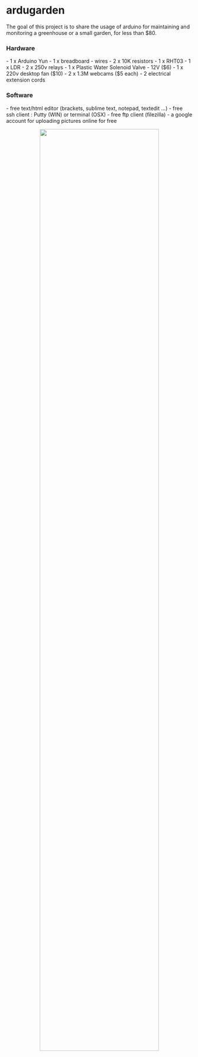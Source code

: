 # ardugarden
The goal of this project is to share the usage of arduino for maintaining and monitoring a greenhouse or a small garden, for less than $80.

<h3>Hardware</h3>
- 1 x Arduino Yun
- 1 x breadboard
- wires
- 2 x 10K resistors
- 1 x RHT03
- 1 x LDR
- 2 x 250v relays
- 1 x Plastic Water Solenoid Valve - 12V ($6)
- 1 x 220v desktop fan ($10)
- 2 x 1.3M webcams ($5 each)
- 2 electrical extension cords

<h3>Software</h3>
- free text/html editor (brackets, sublime text, notepad, textedit ...)
- free ssh client : Putty (WIN) or terminal (OSX)
- free ftp client (filezilla)
- a google account for uploading pictures online for free

<p align="center">
  <img src="https://cdn.sparkfun.com//assets/parts/8/6/4/1/12053-04.jpg" width="80%"/>
</p>
